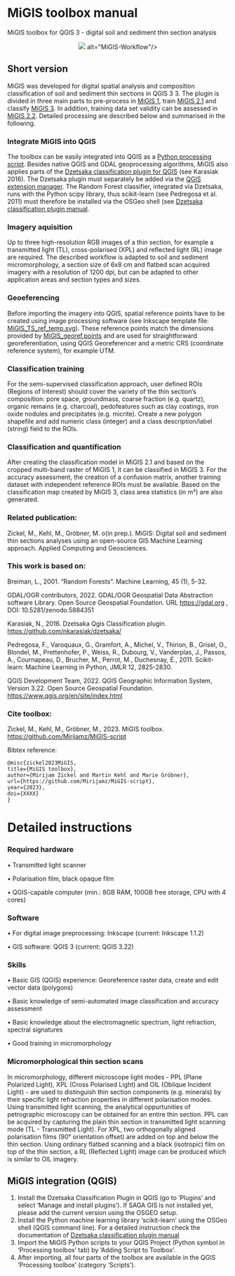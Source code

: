 # MiGIS toolbox manual
MiGIS toolbox for QGIS 3 - digital soil and sediment thin section analysis

<p align="center">
  <img src="https://github.com/Mirijamz/MiGIS-script/blob/main/Manual_figures/workflow.png"/>
alt="MiGIS-Workflow"/>
</p>

## Short version
MiGIS was developed for digital spatial analysis and composition classification of soil and sediment thin sections in QGIS 3 3. The plugin is divided in three main parts to pre-process in [MiGIS 1](https://github.com/Mirijamz/MiGIS-script/blob/main/MiGIS_1_preprocess.py), train [MiGIS 2.1](https://github.com/Mirijamz/MiGIS-script/blob/main/MiGIS_2-1_train_algorithm.py) and classify [MiGIS 3](https://github.com/Mirijamz/MiGIS-script/blob/main/MiGIS_3_classification.py). In addition, training data set validity can be assessed in [MiGIS 2.2](https://github.com/Mirijamz/MiGIS-script/blob/main/MiGIS_2-2_ROI_eval.py). Detailed processing are described below and summarised in the following.

### Integrate MiGIS into QGIS
The toolbox can be easily integrated into QGIS as a [Python processing script](https://docs.qgis.org/3.22/en/docs/user_manual/processing/toolbox.html). Besides native QGIS and GDAL geoprocessing algorithms, MiGIS also applies parts of the [Dzetsaka classification plugin for QGIS](https://github.com/nkarasiak/dzetsaka) (see Karasiak 2016). The Dzetsaka plugin must separately be added via the [QGIS extension manager]( https://docs.qgis.org/3.22/en/docs/training_manual/qgis_plugins/fetching_plugins.html). The Random Forest classifier, integrated via Dzetsaka, runs with the Python scipy library, thus scikit-learn (see Pedregosa et al. 2011) must therefore be installed via the OSGeo shell (see [Dzetsaka classification plugin manual](https://github.com/nkarasiak/dzetsaka/blob/master/readme.md).

### Imagery aquisition
Up to three high-resolution RGB images of a thin section, for example a transmitted light (TL), cross-polarised (XPL) and reflected light (RL) image are required. The described workflow is adapted to soil and sediment micromorphology, a section size of 6x8 cm and flatbed scan acquired imagery with a resolution of 1200 dpi, but can be adapted to other application areas and section types and sizes.

### Geoeferencing
Before importing the imagery into QGIS, spatial reference points have to be created using image processing software (see Inkscape template file: [MiGIS_TS_ref_temp.svg](https://github.com/Mirijamz/MiGIS-script/blob/main/MiGIS_TS_ref_temp.svg)). These reference points match the dimensions provided by [MiGIS_georef.points](https://github.com/Mirijamz/MiGIS-script/blob/main/MiGIS_georef.points) and are used for straightforward georeferentiation, using QGIS Georeferencer and a metric CRS (coordinate reference system), for example UTM. 

### Classification training
For the semi-supervised classification approach, user defined ROIs (Regions of Interest) should cover the variety of the thin section’s composition: pore space, groundmass, coarse fraction (e.g. quartz), organic remains (e.g. charcoal), pedofeatures such as clay coatings, iron oxide nodules and precipitates (e.g. micrite). Create a new polygon shapefile and add numeric class (integer) and a class description/label (string) field to the ROIs.

### Classification and quantification
After creating the classification model in MiGIS 2.1 and based on the cropped multi-band raster of MiGIS 1, it can be classified in MiGIS 3. For the accuracy assessment, the creation of a confusion matrix, another training dataset with independent reference ROIs must be available. Based on the classification map created by MiGIS 3, class area statistics (in m²) are also generated.

### Related publication: 
Zickel, M., Kehl, M., Gröbner, M. o(in prep.). MiGIS: Digital soil and sediment thin sections analyses using an open-source GIS Machine Learning approach. Applied Computing and Geosciences.

### This work is based on:
Breiman, L., 2001. “Random Forests”. Machine Learning, 45 (1), 5-32.

GDAL/OGR contributors, 2022. GDAL/OGR Geospatial Data Abstraction software Library. Open Source Geospatial Foundation. URL https://gdal.org , DOI: 10.5281/zenodo.5884351

Karasiak, N., 2016. Dzetsaka Qgis Classification plugin. https://github.com/nkarasiak/dzetsaka/

Pedregosa, F., Varoquaux, G., Gramfort, A., Michel, V., Thirion, B., Grisel, O., Blondel, M., Prettenhofer, P., Weiss, R., Dubourg, V., Vanderplas, J., Passos, A., Cournapeau, D., Brucher, M., Perrot, M., Duchesnay, É., 2011. Scikit-learn: Machine Learning in Python, JMLR 12, 2825-2830.

QGIS Development Team, 2022. QGIS Geographic Information System, Version 3.22. Open Source Geospatial Foundation. https://www.qgis.org/en/site/index.html


### Cite toolbox: 
Zickel, M., Kehl, M., Gröbner, M., 2023. MiGIS toolbox. https://github.com/Mirijamz/MiGIS-script

Bibtex reference:
```
@misc{zickel2023MiGIS,
title={MiGIS toolbox},
author={Mirijam Zickel and Martin Kehl and Marie Gröbner},
url={https://github.com/Mirijamz/MiGIS-script},
year={2023},
doi={XXXX}
}
```


# Detailed instructions

### Required hardware
•	Transmitted light scanner

•	Polarisation film, black opaque film

•	QGIS-capable computer (min.: 8GB RAM, 100GB free storage, CPU with 4 cores)

### Software
•	For digital image preprocessing: Inkscape (current: Inkscape 1.1.2)

•	GIS software: QGIS 3 (current: QGIS 3.22)

### Skills
•	Basic GIS (QGIS) experience: Georeference raster data, create and edit vector data (polygons)

•	Basic knowledge of semi-automated image classification and accuracy assessment

•	Basic knowledge about the electromagnetic spectrum, light refraction, spectral signatures

•	Good training in micromorphology

### Micromorphological thin section scans
In micromorphology, different microscope light modes - PPL (Plane Polarized Light), XPL (Cross Polarised Light) and OIL (Oblique Incident Light) - are used to distinguish thin section components (e.g. minerals) by their specific light refraction properties in different polarisation modes. Using transmitted light scanning, the analytical oppurtunities of petrographic microscopy can be obtained for an entire thin section. PPL can be acquired by capturing the plain thin section in transmitted light scanning mode (TL - Transmitted Light). For XPL, two orthogonally aligned polarisation films (90° orientation offset) are added on top and below the thin section. Using ordinary flatbed scanning and a black (isotropic) film on top of the thin section, a RL (Reflected Light) image can be produced which is similar to OIL imagery.


## MiGIS integration (QGIS)
1.	Install the Dzetsaka Classification Plugin in QGIS (go to ‘Plugins’ and select ‘Manage and install plugins’). If SAGA GIS is not installed yet, please add the current version using the OSGEO setup.
2.	Install the Python machine learning library ‘scikit-learn’ using the OSGeo shell (QGIS command line). For a detailed instruction check the documentation of [Dzetsaka classification plugin manual](https://github.com/nkarasiak/dzetsaka/blob/master/readme.md)
3.	Import the MiGIS Python scripts to your QGIS Project (Python symbol in ‘Processing toolbox’ tab) by ‘Adding Script to Toolbox’.
4.	After importing, all four parts of the toolbox are available in the QGIS ‘Processing toolbox’ (category ‘Scripts’).



